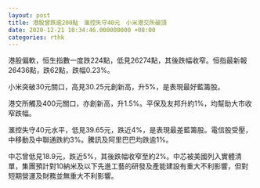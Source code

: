 ```yaml
---
layout: post
title: 港股曾跌逾200點　滙控失守40元　小米港交所破頂
date: 2020-12-21 10:34:46.000000000 +08:00
categories: rthk
---
```


港股偏軟，恒生指數一度跌224點，低見26274點，其後跌幅收窄。恒指最新報26436點，跌62點，跌幅0.23%。

小米突破30元關口，高見30.25元創新高，升5%，是表現最好藍籌股。

港交所觸及400元關口，亦創新高，升1.5%。平保及友邦升約1%，均幫助大市收窄跌幅。

滙控失守40元水平，低見39.65元，跌近4%，是表現最差藍籌股。電信股受壓，中移動及中聯通跌約3%。騰訊及阿里巴巴均跌逾1%。

中芯曾低見18.9元，跌近5%，其後跌幅收窄至約2%。中芯被美國列入實體清單，集團預計對10納米及以下先進工藝的研發及產能建設有重大不利影響，但對短期營運及財務並無重大不利影響。
